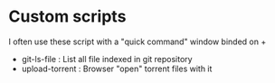 Custom scripts
==============

I often use these script with a "quick command" window binded on <alt> + <f2>

* git-ls-file : List all file indexed in git repository
* upload-torrent : Browser "open" torrent files with it
